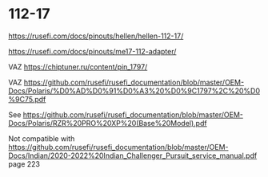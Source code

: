 # 112-17

https://rusefi.com/docs/pinouts/hellen/hellen-112-17/

https://rusefi.com/docs/pinouts/me17-112-adapter/

VAZ https://chiptuner.ru/content/pin_1797/

VAZ https://github.com/rusefi/rusefi_documentation/blob/master/OEM-Docs/Polaris/%D0%AD%D0%91%D0%A3%20%D0%9C1797%2C%20%D0%9C75.pdf

See https://github.com/rusefi/rusefi_documentation/blob/master/OEM-Docs/Polaris/RZR%20PRO%20XP%20(Base%20Model).pdf

Not compatible with https://github.com/rusefi/rusefi_documentation/blob/master/OEM-Docs/Indian/2020-2022%20Indian_Challenger_Pursuit_service_manual.pdf page 223
